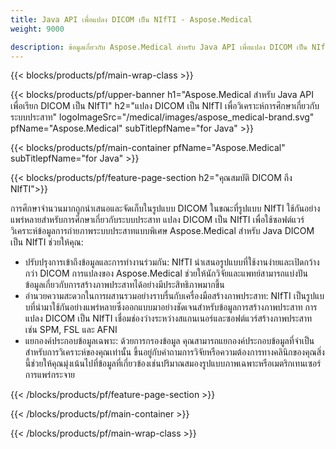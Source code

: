 ```yaml
---
title: Java API เพื่อแปลง DICOM เป็น NIfTI - Aspose.Medical
weight: 9000

description: ข้อมูลเกี่ยวกับ Aspose.Medical สําหรับ Java API เพื่อแปลง DICOM เป็น NIfTI
---
```


{{< blocks/products/pf/main-wrap-class >}}

{{< blocks/products/pf/upper-banner h1="Aspose.Medical สําหรับ Java API เพื่อเรียก DICOM เป็น NIfTI" h2="แปลง DICOM เป็น NIfTI เพื่อวิเคราะห์การศึกษาเกี่ยวกับระบบประสาท" logoImageSrc="/medical/images/aspose_medical-brand.svg" pfName="Aspose.Medical" subTitlepfName="for Java" >}}

{{< blocks/products/pf/main-container pfName="Aspose.Medical" subTitlepfName="for Java" >}}

{{< blocks/products/pf/feature-page-section h2="คุณสมบัติ DICOM ถึง NIfTI">}}

<p>การศึกษาจํานวนมากถูกนําเสนอและจัดเก็บในรูปแบบ DICOM ในขณะที่รูปแบบ NIfTI ใช้กันอย่างแพร่หลายสําหรับการศึกษาเกี่ยวกับระบบประสาท แปลง DICOM เป็น NIfTI เพื่อใช้ซอฟต์แวร์วิเคราะห์ข้อมูลการถ่ายภาพระบบประสาทแบบพิเศษ Aspose.Medical สําหรับ Java DICOM เป็น NIfTI ช่วยให้คุณ:</p>

<ul>
<li>ปรับปรุงการเข้าถึงข้อมูลและการทํางานร่วมกัน: NIfTI นําเสนอรูปแบบที่ใช้งานง่ายและเปิดกว้างกว่า DICOM การแปลงของ Aspose.Medical ช่วยให้นักวิจัยและแพทย์สามารถแบ่งปันข้อมูลเกี่ยวกับการสร้างภาพประสาทได้อย่างมีประสิทธิภาพมากขึ้น</li>
<li>อํานวยความสะดวกในการผสานรวมอย่างราบรื่นกับเครื่องมือสร้างภาพประสาท: NIfTI เป็นรูปแบบที่นํามาใช้กันอย่างแพร่หลายซึ่งออกแบบมาอย่างชัดเจนสําหรับข้อมูลการสร้างภาพประสาท การแปลง DICOM เป็น NIfTI เชื่อมช่องว่างระหว่างสแกนเนอร์และซอฟต์แวร์สร้างภาพประสาท เช่น SPM, FSL และ AFNI</li>
<li>แยกองค์ประกอบข้อมูลเฉพาะ: ด้วยการกรองข้อมูล คุณสามารถแยกองค์ประกอบข้อมูลที่จําเป็นสําหรับการวิเคราะห์ของคุณเท่านั้น ขึ้นอยู่กับคําถามการวิจัยหรือความต้องการทางคลินิกของคุณสิ่งนี้ช่วยให้คุณมุ่งเน้นไปที่ข้อมูลที่เกี่ยวข้องเช่นปริมาณสมองรูปแบบภาพเฉพาะหรือเมตริกเทนเซอร์การแพร่กระจาย</li>
</ul>

{{< /blocks/products/pf/feature-page-section >}}

{{< /blocks/products/pf/main-container >}}

{{< /blocks/products/pf/main-wrap-class >}}